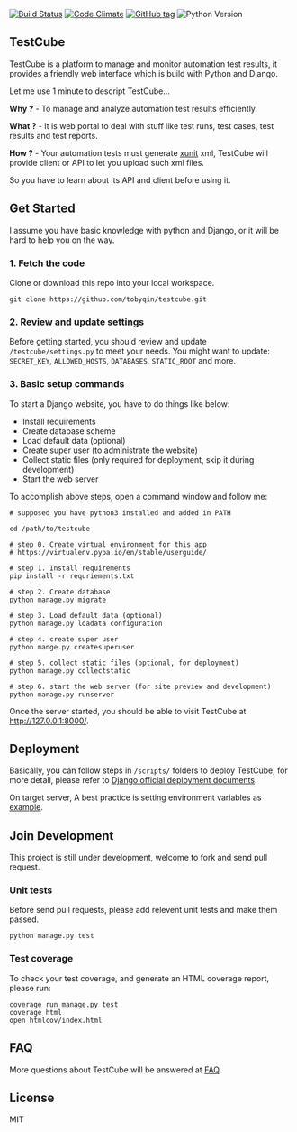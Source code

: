 [![Build Status](https://img.shields.io/travis/tobyqin/testcube.svg)](https://travis-ci.org/tobyqin/testcube) 
[![Code Climate](https://img.shields.io/codeclimate/github/tobyqin/xmind2testlink.svg)](https://codeclimate.com/github/tobyqin/xmind2testlink)
[![GitHub tag](https://img.shields.io/github/tag/tobyqin/testcube.svg)](https://github.com/tobyqin/testcube/releases) 
![Python Version](https://img.shields.io/badge/python-3.5-green.svg)

## TestCube

TestCube is a platform to manage and monitor automation test results, it provides a friendly web interface which is build with Python and Django.

Let me use 1 minute to descript TestCube...

**Why ?** - To manage and analyze automation test results efficiently.

**What ?** - It is web portal to deal with stuff like test runs, test cases, test results and test reports.

**How ?** - Your automation tests must generate [xunit](http://reflex.gforge.inria.fr/xunit.html#xunitReport) xml, TestCube will provide client or API to let you upload such xml files.

So you have to learn about its API and client before using it.


## Get Started

I assume you have basic knowledge with python and Django, or it will be hard to help you on the way.

### 1. Fetch the code
Clone or download this repo into your local workspace.
```
git clone https://github.com/tobyqin/testcube.git
```

### 2. Review and update settings
Before getting started, you should review and update `/testcube/settings.py` to meet your needs. You might want to update: `SECRET_KEY`, `ALLOWED_HOSTS`, `DATABASES`, `STATIC_ROOT` and more.

### 3. Basic setup commands

To start a Django website, you have to do  things like below:
- Install requirements
- Create database scheme
- Load default data (optional)
- Create super user (to administrate the website)
- Collect static files (only required for deployment, skip it during development)
- Start the web server

To accomplish above steps, open a command window and follow me:

```shell
# supposed you have python3 installed and added in PATH

cd /path/to/testcube

# step 0. Create virtual environment for this app
# https://virtualenv.pypa.io/en/stable/userguide/

# step 1. Install requirements
pip install -r requriements.txt

# step 2. Create database
python manage.py migrate

# step 3. Load default data (optional)
python manage.py loadata configuration

# step 4. create super user
python mange.py createsuperuser

# step 5. collect static files (optional, for deployment)
python manage.py collectstatic

# step 6. start the web server (for site preview and development)
python manage.py runserver
```

Once the server started, you should be able to visit TestCube at http://127.0.0.1:8000/. 

## Deployment

Basically, you can follow steps in `/scripts/` folders to deploy TestCube, for more detail, please refer to [Django official deployment documents](https://docs.djangoproject.com/en/1.11/howto/deployment/).

On target server, A best practice is setting environment variables as [example](/env.example).

## Join Development

This project is still under development, welcome to fork and send pull request.

### Unit tests

Before send pull requests, please add relevent unit tests and make them passed.

```
python manage.py test
```

### Test coverage

To check your test coverage, and generate an HTML coverage report, please run:
```
coverage run manage.py test
coverage html
open htmlcov/index.html
```

## FAQ

More questions about TestCube will be answered at  [FAQ](/testcube/static/docs/faq.md).

## License
MIT
